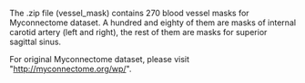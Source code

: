 The .zip file (vessel_mask) contains 270 blood vessel masks for Myconnectome dataset. 
A hundred and eighty of them are masks of internal carotid artery (left and right), the rest of them are masks for superior sagittal sinus.

For original Myconnectome dataset, please visit "http://myconnectome.org/wp/".
